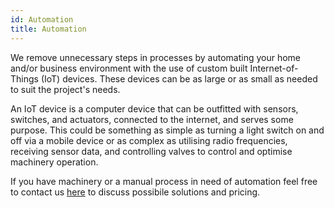 ```yaml
---
id: Automation
title: Automation
---
```


We remove unnecessary steps in processes by automating your home and/or business environment with the use of custom built Internet-of-Things (IoT) devices. These devices can be as large or as small as needed to suit the project's needs.

An IoT device is a computer device that can be outfitted with sensors, switches, and actuators, connected to the internet, and serves some purpose. This could be something as simple as turning a light switch on and off via a mobile device or as complex as utilising radio frequencies, receiving sensor data, and controlling valves to control and optimise machinery operation. 

If you have machinery or a manual process in need of automation feel free to contact us [here](Contact.md) to discuss possibile solutions and pricing.
